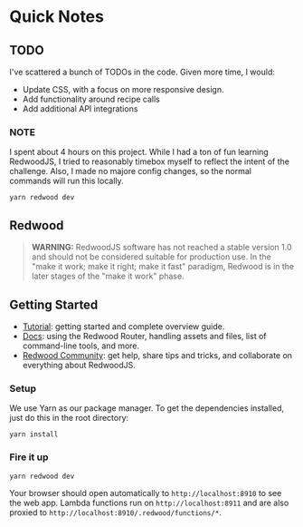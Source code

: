 # Quick Notes

## TODO

I've scattered a bunch of TODOs in the code. Given more time, I would:
- Update CSS, with a focus on more responsive design. 
- Add functionality around recipe calls
- Add additional API integrations

### NOTE

I spent about 4 hours on this project. While I had a ton of fun learning RedwoodJS, I tried to reasonably timebox myself to reflect the intent of the challenge. Also, I made no majore config changes, so the normal commands will run this locally.

```terminal
yarn redwood dev
```

## Redwood

> **WARNING:** RedwoodJS software has not reached a stable version 1.0 and should not be considered suitable for production use. In the "make it work; make it right; make it fast" paradigm, Redwood is in the later stages of the "make it work" phase.

## Getting Started
- [Tutorial](https://redwoodjs.com/tutorial/welcome-to-redwood): getting started and complete overview guide.
- [Docs](https://redwoodjs.com/docs/introduction): using the Redwood Router, handling assets and files, list of command-line tools, and more.
- [Redwood Community](https://community.redwoodjs.com): get help, share tips and tricks, and collaborate on everything about RedwoodJS.

### Setup

We use Yarn as our package manager. To get the dependencies installed, just do this in the root directory:

```terminal
yarn install
```

### Fire it up

```terminal
yarn redwood dev
```

Your browser should open automatically to `http://localhost:8910` to see the web app. Lambda functions run on `http://localhost:8911` and are also proxied to `http://localhost:8910/.redwood/functions/*`. 
